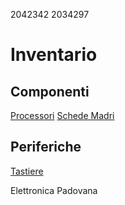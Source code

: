 2042342
2034297

# Inventario
## Componenti
[Processori](./componenti/processori.md)
[Schede Madri](./componenti/schede_madri.md)

## Periferiche
[Tastiere](./periferiche/tastiere.md)

Elettronica Padovana